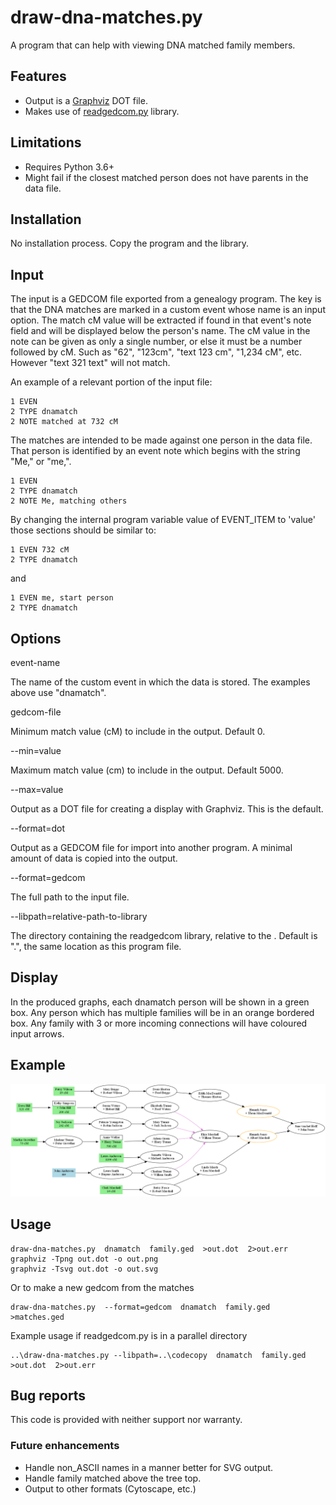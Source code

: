 # draw-dna-matches.py

A program that can help with viewing DNA matched family members.

## Features

- Output is a [Graphviz](https://graphviz.org) DOT file.
- Makes use of [readgedcom.py](https://github.com/johnandrea/readgedcom) library.

## Limitations

- Requires Python 3.6+
- Might fail if the closest matched person does not have parents in the data file.

## Installation

No installation process. Copy the program and the library.

## Input

The input is a GEDCOM file exported from a genealogy program. The key is that the DNA matches are marked in a custom event whose name is an input option. The match cM value will be extracted if found in that event's note field and will be
displayed below the person's name. The cM value in the note can be given as only a single number, or else it must be a number followed by cM. Such as "62", "123cm", "text 123 cm", "1,234 cM", etc. However "text 321 text" will not match.

An example of a relevant portion of the input file:

```
1 EVEN
2 TYPE dnamatch
2 NOTE matched at 732 cM
```

The matches are intended to be made against one person in the data file. That person
is identified by an event note which begins with the string "Me," or "me,".

```
1 EVEN
2 TYPE dnamatch
2 NOTE Me, matching others
```

By changing the internal program variable value of EVENT_ITEM to 'value' those sections should be similar to:

```
1 EVEN 732 cM
2 TYPE dnamatch
```

and

```
1 EVEN me, start person
2 TYPE dnamatch
```

## Options

event-name

The name of the custom event in which the data is stored. The examples above use "dnamatch".

gedcom-file

Minimum match value (cM) to include in the output. Default 0.

--min=value

Maximum match value (cm) to include in the output. Default 5000.

--max=value

Output as a DOT file for creating a display with Graphviz. This is the default.

--format=dot

Output as a GEDCOM file for import into another program. A minimal amount of data is copied into the output. 

--format=gedcom

The full path to the input file.

--libpath=relative-path-to-library

The directory containing the readgedcom library, relative to the . Default is ".", the same location as this program file.


## Display

In the produced graphs, each dnamatch person will be shown in a green box. Any person which has multiple families will be in an orange bordered box. Any family with 3 or more incoming connections will have coloured input arrows.

## Example

![Example tree](test-data/test-family.png)

## Usage

```
draw-dna-matches.py  dnamatch  family.ged  >out.dot  2>out.err
graphviz -Tpng out.dot -o out.png
graphviz -Tsvg out.dot -o out.svg
```

Or to make a new gedcom from the matches

```
draw-dna-matches.py  --format=gedcom  dnamatch  family.ged  >matches.ged
```

Example usage if readgedcom.py is in a parallel directory

```
..\draw-dna-matches.py --libpath=..\codecopy  dnamatch  family.ged  >out.dot  2>out.err
```

## Bug reports

This code is provided with neither support nor warranty.

### Future enhancements

- Handle non_ASCII names in a manner better for SVG output.
- Handle family matched above the tree top.
- Output to other formats (Cytoscape, etc.)
